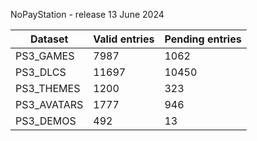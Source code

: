 NoPayStation - release 13 June 2024

|  Dataset  |Valid entries|Pending entries|
|-----------|-------------|---------------|
| PS3_GAMES |     7987    |      1062     |
|  PS3_DLCS |    11697    |     10450     |
| PS3_THEMES|     1200    |      323      |
|PS3_AVATARS|     1777    |      946      |
| PS3_DEMOS |     492     |       13      |